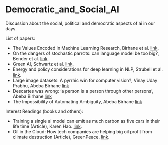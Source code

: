 # Democratic_and_Social_AI
Discussion about the social, political and democratic aspects of ai in our days.

List of papers:
- The Values Encoded in Machine Learning Research, Birhane et al. [link](https://arxiv.org/abs/2106.15590).
- On the dangers of stochastic parrots: can language model be too big?, Bender et al. 
[link](https://dl.acm.org/doi/pdf/10.1145/3442188.3445922).
- Green AI, Schwartz et al. [link](https://dl.acm.org/doi/pdf/10.1145/3381831).
- Energy and policy considerations for deep learning in NLP, Strubell et al. [link](https://arxiv.org/pdf/1906.02243.pdf).
- Large image datasets: A pyrrhic win for computer vision?, Vinay Uday Prabhu, Abeba Birhane [link](https://arxiv.org/abs/2006.16923)
- Descartes was wrong: ‘a person is a person through other persons’, Abeba Birhane [link](https://web.ics.purdue.edu/~drkelly/AeonMagBirhaneDescartesWasWrongPersonsAreSocial2017.pdf)
- The Impossibility of Automating Ambiguity, Abeba Birhane [link](https://direct.mit.edu/artl/article-abstract/27/1/44/101872/The-Impossibility-of-Automating-Ambiguity)

Interest Readings (books and others):
- Training a single ai model can emit as much carbon as five cars in their life time (Article), Karen Hao. [link](https://www.technologyreview.com/2019/06/06/239031/training-a-single-ai-model-can-emit-as-much-carbon-as-five-cars-in-their-lifetimes/).
- Oil in the Cloud: How tech companies are helping big oil profit from climate destruction (Article), GreenPeace. [link](https://www.greenpeace.org/usa/reports/oil-in-the-cloud/).

